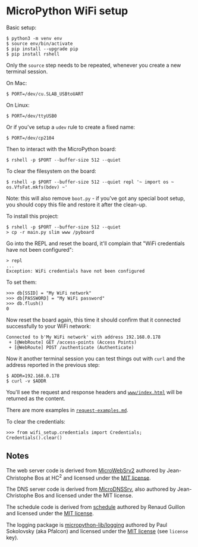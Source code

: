 MicroPython WiFi setup
======================

Basic setup:

    $ python3 -m venv env
    $ source env/bin/activate
    $ pip install --upgrade pip
    $ pip install rshell

Only the `source` step needs to be repeated, whenever you create a new terminal session.

On Mac:

    $ PORT=/dev/cu.SLAB_USBtoUART

On Linux:

    $ PORT=/dev/ttyUSB0

Or if you've setup a `udev` rule to create a fixed name:

    $ PORT=/dev/cp2104

Then to interact with the MicroPython board:

    $ rshell -p $PORT --buffer-size 512 --quiet

To clear the filesystem on the board:

    $ rshell -p $PORT --buffer-size 512 --quiet repl '~ import os ~ os.VfsFat.mkfs(bdev) ~'

Note: this will also remove `boot.py` - if you've got any special boot setup, you should copy this file and restore it after the clean-up.

To install this project:

    $ rshell -p $PORT --buffer-size 512 --quiet
    > cp -r main.py slim www /pyboard

Go into the REPL and reset the board, it'll complain that "WiFi credentials have not been configured":

    > repl
    ...
    Exception: WiFi credentials have not been configured

To set them:

    >>> db[SSID] = "My WiFi network"
    >>> db[PASSWORD] = "My WiFi password"
    >>> db.flush()
    0

Now reset the board again, this time it should confirm that it connected successfully to your WiFi network:

    Connected to b'My WiFi network' with address 192.168.0.178
     + [@WebRoute] GET /access-points (Access Points)
     + [@WebRoute] POST /authenticate (Authenticate)

Now it another terminal session you can test things out with `curl` and the address reported in the previous step:

    $ ADDR=192.168.0.178
    $ curl -v $ADDR

You'll see the request and response headers and [`www/index.html`](www/index.html) will be returned as the content.

There are more examples in [`request-examples.md`](request-examples.md).

To clear the credentials:

    >>> from wifi_setup.credentials import Credentials; Credentials().clear()

Notes
-----

The web server code is derived from [MicroWebSrv2](https://github.com/jczic/MicroWebSrv2) authored by Jean-Christophe Bos at HC<sup>2</sup> and licensed under the [MIT license](https://github.com/jczic/MicroWebSrv2/blob/master/LICENSE.md).

The DNS server code is derived from [MicroDNSSrv](https://github.com/jczic/MicroDNSSrv/), also authored by Jean-Christophe Bos and licensed under the MIT license.

The schedule code is derived from [schedule](https://github.com/rguillon/schedule) authored by Renaud Guillon and licensed under the [MIT license](https://github.com/rguillon/schedule/blob/master/LICENSE.txt).

The logging package is [micropython-lib/logging](https://github.com/micropython/micropython-lib/blob/master/logging) authored by Paul Sokolovsky (aka Pfalcon) and licensed under the [MIT license](https://github.com/micropython/micropython-lib/blob/master/logging/setup.py) (see `license` key).
